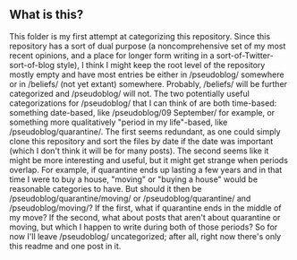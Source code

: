 ## What is this?

This folder is my first attempt at categorizing this repository.
Since this repository has a sort of dual purpose (a noncomprehensive set of my most recent opinions, and a place for longer form writing in a sort-of-Twitter-sort-of-blog style), I think I might keep the root level of the repository mostly empty and have most entries be either in /pseudoblog/ somewhere or in /beliefs/ (not yet extant) somewhere.
Probably, /beliefs/ will be further categorized and /pseudoblog/ will not.
The two potentially useful categorizations for /pseudoblog/ that I can think of are both time-based: something date-based, like /pseudoblog/09 September/ for example, or something more qualitatively "period in my life"-based, like /pseudoblog/quarantine/.
The first seems redundant, as one could simply clone this repository and sort the files by date if the date was important (which I don't think it will be for many posts).
The second seems like it might be more interesting and useful, but it might get strange when periods overlap.
For example, if quarantine ends up lasting a few years and in that time I were to buy a house, "moving" or "buying a house" would be reasonable categories to have.
But should it then be /pseudoblog/quarantine/moving/ or /pseudoblog/quarantine/ and /pseudoblog/moving/?
If the first, what if quarantine ends in the middle of my move?
If the second, what about posts that aren't about quarantine or moving, but which I happen to write during both of those periods?
So for now I'll leave /pseudoblog/ uncategorized; after all, right now there's only this readme and one post in it.

